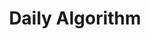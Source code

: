 ---
permalink: /da/
title: "Daily Algorithm"
layout: layout_da
excerpt: "da.md"
toc: true
tags: [About]
---